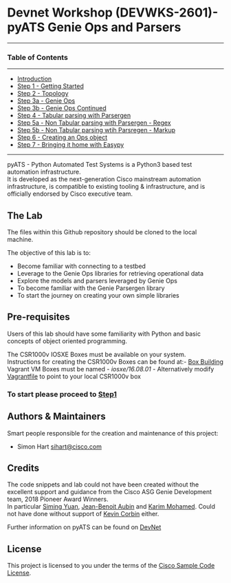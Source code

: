 # Devnet Workshop (DEVWKS-2601)- pyATS Genie Ops and Parsers
---

### Table of Contents
---
* [Introduction](/README.md)
* [Step 1 - Getting Started](/guide/step1.md)
* [Step 2 - Topology](/guide/step2.md)
* [Step 3a - Genie Ops](/guide/step3a.md)
* [Step 3b - Genie Ops Continued](/guide/step3b.md)
* [Step 4 - Tabular parsing with Parsergen](/guide/step4.md)
* [Step 5a - Non Tabular parsing with Parsergen - Regex](/guide/step5.md)
* [Step 5b - Non Tabular parsing wtih Parsregen - Markup](/guide/step5b.md)
* [Step 6 - Creating an Ops object](/guide/step6.md)
* [Step 7 - Bringing it home with Easypy](/guide/step7.md)
---

pyATS - Python Automated Test Systems is a Python3 based test automation infrastructure.  
It is developed as the next-generation Cisco mainstream automation infrastructure, is compatible to existing tooling & 
infrastructure, and is officially endorsed by Cisco executive team.  

## The Lab


The files within this Github repository should be cloned to the local machine.

The objective of this lab is to:

* Become familiar with connecting to a testbed
* Leverage to the Genie Ops libraries for retrieving operational data
* Explore the models and parsers leveraged by Genie Ops
* To become familiar with the Genie Parsergen library
* To start the journey on creating your own simple libraries

## Pre-requisites

Users of this lab should have some familiarity with Python and basic concepts of 
object oriented programming.

The CSR1000v IOSXE Boxes must be available on your system.  
Instructions for creating the CSR1000v Boxes can be found at:-  [Box Building](https://github.com/hpreston/vagrant_net_prog/tree/master/box_building)  
Vagrant VM Boxes must be named - _iosxe/16.08.01_ - Alternatively modify [Vagrantfile](/lab_build/Vagrantfile) to point to your local CSR1000v box


### To start please proceed to [Step1](/guide/step1.md)




## Authors & Maintainers

Smart people responsible for the creation and maintenance of this project:

- Simon Hart <sihart@cisco.com>

## Credits

The code snippets and lab could not have been created without the excellent support and guidance from the Cisco ASG Genie Development team, 
2018 Pioneer Award Winners.  
In particular [Siming Yuan](https://github.com/siming85), [Jean-Benoit Aubin](https://github.com/jeaubin) and [Karim Mohamed](https://github.com/karmoham).  Could not have done without 
support of [Kevin Corbin](https://github.com/kecorbin) either.

Further information on pyATS can be found on [DevNet](https://developer.cisco.com/site/pyats/)

## License

This project is licensed to you under the terms of the [Cisco Sample
Code License](./LICENSE).
